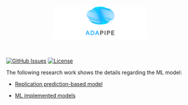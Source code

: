 <p align="center"><img width=50% src="https://raw.githubusercontent.com/DataCloud-project/ADA-PIPE/main/figure/ADAPIPE_Logo_TransparentBackground_White.png"></p>&nbsp;

[![GitHub Issues](https://img.shields.io/github/issues/DataCloud-project/ADA-PIPE.svg)](https://github.com/DataCloud-project/ADA-PIPE/issues)
[![License](https://img.shields.io/badge/license-Apache2.0-blue.svg)](https://opensource.org/licenses/Apache-2.0)

The following research work shows the details regarding the ML model:

   * [Replication prediction-based model](https://zenodo.org/records/10252902)

   * [ML implemented models](https://github.com/arman-hk/clusterdata-prediction/tree/master/cluster-trace-microservices-v2021/microservice-prediction)


